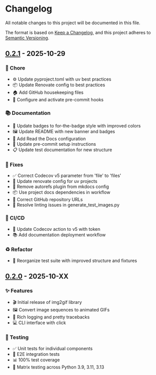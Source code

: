 # Changelog

All notable changes to this project will be documented in this file.

The format is based on [Keep a Changelog](https://keepachangelog.com/en/1.0.0/),
and this project adheres to [Semantic Versioning](https://semver.org/spec/v2.0.0.html).

## [0.2.1] - 2025-10-29

### 🔧 Chore
- ⚙️ Update pyproject.toml with uv best practices
- 📦 Update Renovate config to best practices
- 🏠 Add GitHub housekeeping files
- 🎯 Configure and activate pre-commit hooks

### 📚 Documentation
- 🎨 Update badges to for-the-badge style with improved colors
- 🖼️ Update README with new banner and badges
- 📖 Add Read the Docs configuration
- 📝 Update pre-commit setup instructions
- 📋 Update test documentation for new structure

### 🐛 Fixes
- ✅ Correct Codecov v5 parameter from 'file' to 'files'
- 🔄 Update renovate config for uv projects
- 🔌 Remove autorefs plugin from mkdocs config
- 📦 Use project docs dependencies in workflow
- 🔗 Correct GitHub repository URLs
- 🧹 Resolve linting issues in generate_test_images.py

### 🔄 CI/CD
- 🚀 Update Codecov action to v5 with token
- 📚 Add documentation deployment workflow

### ♻️ Refactor
- 🧪 Reorganize test suite with improved structure and fixtures

## [0.2.0] - 2025-10-XX

### ✨ Features
- 🎬 Initial release of img2gif library
- 🖼️ Convert image sequences to animated GIFs
- 🎨 Rich logging and pretty tracebacks
- 💻 CLI interface with click

### 🧪 Testing
- ✅ Unit tests for individual components
- 🔄 E2E integration tests
- 📊 100% test coverage
- 🐍 Matrix testing across Python 3.9, 3.11, 3.13

[0.2.1]: https://github.com/atick-faisal/img2gif/compare/v0.2.0...v0.2.1
[0.2.0]: https://github.com/atick-faisal/img2gif/releases/tag/v0.2.0
